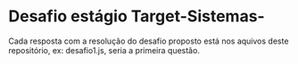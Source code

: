 # Desafio estágio Target-Sistemas-


Cada resposta com a resolução do desafio proposto está nos aquivos deste repositório, ex: desafio1.js, seria a primeira questão.

